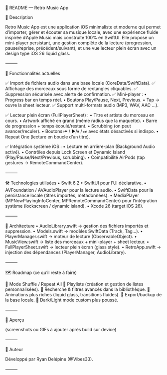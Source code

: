 📖 README — Retro Music App

🎵 Description

Retro Music App est une application iOS minimaliste et moderne qui permet d’importer, gérer et écouter sa musique locale, avec une expérience fluide inspirée d’Apple Music mais construite 100% en SwiftUI.
Elle propose un mini-player persistant, une gestion complète de la lecture (progression, pause/reprise, précédent/suivant), et une vue lecteur plein écran avec un design type iOS 26 liquid glass.

⸻

🚀 Fonctionnalités actuelles

✅ Import de fichiers audio dans une base locale (CoreData/SwiftData).
✅ Affichage des morceaux sous forme de rectangles cliquables.
✅ Suppression sécurisée avec alerte de confirmation.
✅ Mini-player :
	•	Progress bar en temps réel.
	•	Boutons Play/Pause, Next, Previous.
	•	Tap → ouvre la sheet lecteur.
✅ Support multi-formats audio (MP3, WAV, AAC ...).

✅ Lecteur plein écran (FullPlayerSheet) :
	•	Titre et artiste du morceau en cours.
	•	Artwork affiché en grand (même radius que la maquette).
	•	Barre de progression + temps écoulé/restant.
	•	Scrubbing (on peut avancer/reculer).
	•	Boutons ⏮ / ▶︎/⏸ / ⏭ avec états désactivés si indispo.
	•	Repeat One (lecture en boucle d’un titre).

✅ Intégration système iOS :
	•	Lecture en arrière-plan (Background Audio activé).
	•	Contrôles depuis Lock Screen et Dynamic Island (Play/Pause/Next/Previous, scrubbing).
	•	Compatibilité AirPods (tap gestures → RemoteCommandCenter).

⸻

🛠️ Technologies utilisées
	•	Swift 6.2
	•	SwiftUI pour l’UI déclarative.
	•	AVFoundation / AVAudioPlayer pour la lecture audio.
	•	SwiftData pour la persistance locale (titres importés, métadonnées).
	•	MediaPlayer (MPNowPlayingInfoCenter, MPRemoteCommandCenter) pour l’intégration système (lockscreen / dynamic island).
	•	Xcode 26 (target iOS 26).

⸻

📂 Architecture
	•	AudioLibrary.swift → gestion des fichiers importés et suppression.
	•	Models.swift → modèles SwiftData (Track, Tag…).
	•	PlayerManager.swift → moteur de lecture (ObservableObject).
	•	MusicView.swift → liste des morceaux + mini-player + sheet lecteur.
	•	FullPlayerSheet.swift → lecteur plein écran (glass style).
	•	RetroApp.swift → injection des dépendances (PlayerManager, AudioLibrary).

⸻

🗺️ Roadmap (ce qu’il reste à faire)

🔲 Mode Shuffle / Repeat All
🔲 Playlists (création et gestion de listes personnalisées).
🔲 Recherche & filtres avancés dans la bibliothèque.
🔲 Animations plus riches (liquid glass, transitions fluides).
🔲 Export/backup de la base locale.
🔲 Dark/Light mode custom plus poussé.

⸻

📸 Aperçu

(screenshots ou GIFs à ajouter après build sur device)

⸻

👤 Auteur

Développé par Ryan Delépine (@Vibes33).

⸻

